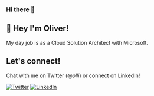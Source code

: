 ### Hi there 👋

## 👋 Hey I'm Oliver! 

My day job is as a Cloud Solution Architect with Microsoft.

## Let's connect!

Chat with me on Twitter (@_olli_) or connect on LinkedIn!
<p align="left">
	<a href="https://twitter.com/_olli_"><img src="https://img.shields.io/twitter/follow/_olli_?label=Twitter&style=social" alt="Twitter"></a>
	<a href="https://www.linkedin.com/in/oliverlohmann"><img src="https://img.shields.io/badge/LinkedIn--_.svg?style=social&logo=linkedin" alt="LinkedIn"></a>
</p>

<!--
**olohmann/olohmann** is a ✨ _special_ ✨ repository because its `README.md` (this file) appears on your GitHub profile.

Here are some ideas to get you started:

- 🔭 I’m currently working on ...
- 🌱 I’m currently learning ...
- 👯 I’m looking to collaborate on ...
- 🤔 I’m looking for help with ...
- 💬 Ask me about ...
- 📫 How to reach me: ...
- 😄 Pronouns: ...
- ⚡ Fun fact: ...
-->
